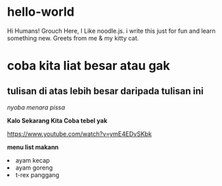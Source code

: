 # hello-world
Hi Humans!
Grouch Here, I Like noodle.js.  i write this just for fun and learn something new. 
Greets from me & my kitty cat.
<h1>coba kita liat besar atau gak </h1>
<h2>tulisan di atas lebih besar daripada tulisan ini </h2>
<i>nyoba menara pissa </i>

<b> Kalo Sekarang Kita Coba tebel yak </b>

<url>https://www.youtube.com/watch?v=ymE4EDvSKbk</url>

  <b>menu list makann</b>
<li>ayam kecap</li>
<li>ayam goreng</li>
<li>t-rex panggang</li>
